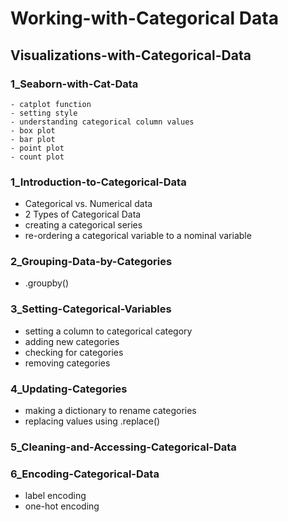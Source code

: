 # Working-with-Categorical Data

## Visualizations-with-Categorical-Data

### 1_Seaborn-with-Cat-Data
    - catplot function
    - setting style
    - understanding categorical column values
    - box plot
    - bar plot
    - point plot
    - count plot

### 1_Introduction-to-Categorical-Data

- Categorical vs. Numerical data
- 2 Types of Categorical Data
- creating a categorical series
- re-ordering a categorical variable to a nominal variable

### 2_Grouping-Data-by-Categories

- .groupby()

### 3_Setting-Categorical-Variables

- setting a column to categorical category
- adding new categories
- checking for categories
- removing categories

### 4_Updating-Categories

- making a dictionary to rename categories
- replacing values using .replace()

### 5_Cleaning-and-Accessing-Categorical-Data

### 6_Encoding-Categorical-Data

- label encoding
- one-hot encoding

